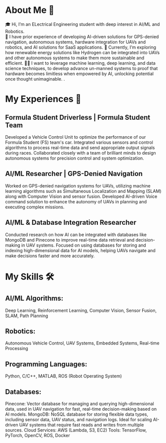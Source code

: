 # About Me 🚀
🎓 Hi, I’m an ELectrical Engineering student with deep interest in AI/ML and Robotics.  
🔨 I have prior experience of developing AI-driven solutions for GPS-denied navigation, autonomous systems, hardware integration for UAVs and robotics, and AI solutions for SaaS applications.
🌱 Currently, I’m exploring how renewable energy solutions like Hydrogen can be integrated into UAVs and other autonomous systems to make them more sustainable and efficient.
👨‍💻 I want to leverage machine learning, deep learning, and data science techniques, to develop advance un-manned systems to proof that hardware becomes limitless when empowered by AI, unlocking potential once thought unimaginable. .

# My Experiences 🙌
## Formula Student Driverless | Formula Student Team

Developed a Vehicle Control Unit to optimize the performance of our Formula Student (FS) team's car. Integrated various sensors and control algorithms to process real-time data and send appropriate output signals during races.
Collaborated closely with a team of brilliant minds to design autonomous systems for precision control and system optimization.

## AI/ML Researcher | GPS-Denied Navigation

Worked on GPS-denied navigation systems for UAVs, utilizing machine learning algorithms such as Simultaneous Localization and Mapping (SLAM) along with Computer Vision and sensor fusion.
Developed AI-driven Voice command solution to enhance the autonomy of UAVs in planning and executing complex missions.  

## AI/ML & Database Integration Researcher

Conducted research on how AI can be integrated with databases like MongoDB and Pinecone to improve real-time data retrieval and decision-making in UAV systems.
Focused on using databases for storing and indexing high-dimensional data for AI models, helping UAVs navigate and make decisions faster and more accurately.

# My Skills 🛠️
## AI/ML Algorithms: 
Deep Learning, Reinforcement Learning, Computer Vision, Sensor Fusion, SLAM, Path Planning
## Robotics: 
Autonomous Vehicle Control, UAV Systems, Embedded Systems, Real-time Processing
## Programming Languages: 
Python, C/C++, MATLAB, ROS (Robot Operating System)
## Databases:
Pinecone: Vector database for managing and querying high-dimensional data, used in UAV navigation for fast, real-time decision-making based on AI models.
MongoDB: NoSQL database for storing flexible data types, including sensor data, UAV status, and navigation logs. Ideal for scaling AI-driven UAV systems that require fast reads and writes from multiple sources.
Cloud Services: AWS (Lambda, S3, EC2)
Tools: TensorFlow, PyTorch, OpenCV, ROS, Docker
